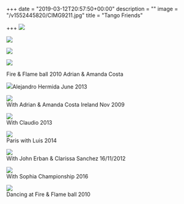 +++
date = "2019-03-12T20:57:50+00:00"
description = ""
image = "/v1552445820/CIMG9211.jpg"
title = "Tango Friends"

+++
![](https://res.cloudinary.com/paris-tango/image/upload/v1552523653/IMG_0900.jpg)

![](https://res.cloudinary.com/paris-tango/image/upload/v1552523185/Bs2019_1PareeeeBabes2006.jpg)

![](https://res.cloudinary.com/paris-tango/image/upload/v1552522993/Light_Temple_2_11_13_2.jpg)

![](https://res.cloudinary.com/paris-tango/image/upload/v1552984527/F_F-2010_A_A_teaching.jpg)

Fire & Flame ball 2010 Adrian & Amanda Costa

![](https://res.cloudinary.com/paris-tango/image/upload/v1552984527/June_2013Ws_with_Alejandro_Hermida.jpg)Alejandro Hermida June 2013

  
![](https://res.cloudinary.com/paris-tango/image/upload/v1552984715/With_Adrian_Amanda_Ireland_Nov_2009.jpg)  
With Adrian & Amanda Costa Ireland Nov 2009

![](https://res.cloudinary.com/paris-tango/image/upload/v1552984715/with_Claudio_2013.jpg)  
With Claudio 2013

![](https://res.cloudinary.com/paris-tango/image/upload/v1552984715/Paris_with_Luis_Aug_2014.jpg)  
Paris with Luis 2014

![](https://res.cloudinary.com/paris-tango/image/upload/v1552984716/with_John_Clarissa_16112012.jpg)  
With John Erban & Clarissa Sanchez 16/11/2012

![](https://res.cloudinary.com/paris-tango/image/upload/v1552984716/Championship_2016_with_Sofia.jpg)  
With Sophia Championship 2016

![](https://res.cloudinary.com/paris-tango/image/upload/v1552984716/B_dancing_F_F_ball_Feb_2010.jpg)  
Dancing at Fire & Flame ball 2010